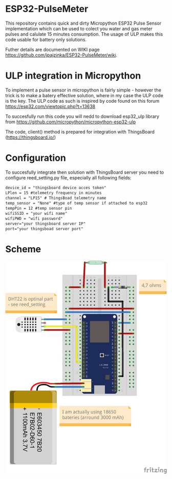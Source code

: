 # ESP32-PulseMeter
This repository contains quick and dirty Micropython ESP32 Pulse Sensor implementation which can be used to colect you water and gas meter pulses and calulate 15 minutes consumption. The usage of ULP makes this code usable for battery only solutions.

Futher details are documented on WIKI page https://github.com/jpajzinka/ESP32-PulseMeter/wiki.

# ULP integration in Micropython

To implement a pulse sensor in micropython is fairly simple - however the trick is to make a batery effective solution, where in my case the ULP code is the key. The ULP code as such is inspired by code found on this forum https://esp32.com/viewtopic.php?t=13638 

To succesfully run this code you will nedd to download esp32_ulp library from https://github.com/micropython/micropython-esp32-ulp 

The code, client() method is prepared for integration with ThingsBoard (https://thingsboard.io/)

# Configuration

To succesfully integrate then solution with ThingsBoard server you need to configure reed_setting.py file, especially all following fields:
```
device_id = "thingsboard device acces token"
LPlen = 15 #telemetry frequency in minutes
channel = "LP15" # ThingsBoad telemetry name
temp_sensor = "None" #type of temp sensor if attached to esp32
tempPin = 12 #temp sensor pin
wifiSSID = "your wifi name"
wifiPWD = "wifi password"
server="your thingsboard server IP"
port="your thingsboad server port"
```

# Scheme

![Lolin 32](https://github.com/jpajzinka/ESP32-PulseMeter/blob/main/images/fritzing_img.png)
